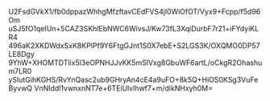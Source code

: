 U2FsdGVkX1/fb0dppazWhhgMfzftavCEdFVS4jl0WiOfOT/Vyx9+Fcpp/f5d96Om
uSJ5fO1qeIUn+5CAZ3SKhlEbNWC6WivsJ/Kw73fL3XqiDurbF7r21+iFYdyiKLR4
496aK2XKDWdxSxK8KPlPf9Y6FtgGJnt1S0X7ebE+S2LGS3K/OXQMO0DP57LE8Dgy
9YhW+XHOMTDTlix5l3eOPNHJJvKK5mSlVxg8GbuWF6artL/oCkgR2Ohashum7LR0
ySlutGihKGHS/RvYnQasc2ub9GHryAn4cE4a9uFO+8k5Q+HiOS0KSg3VuFeByvwQ
VnNIddl1vwnxnNT7e+6TEiUlvlhwf7+m/dikNHxyh0M=
